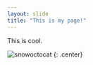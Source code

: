 ```yaml
---
layout: slide
title: "This is my page!"
---
```


This is cool.

![snowoctocat](https://octodex.github.com/images/snowoctocat.png)
{: .center}
